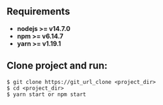## Requirements

* **nodejs >= v14.7.0**
* **npm >= v6.14.7**
* **yarn >= v1.19.1**

## Clone project and run:

```
$ git clone https://git_url_clone <project_dir>
$ cd <project_dir>
$ yarn start or npm start 
```
